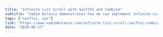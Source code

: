 ```yaml
---
title: "Infinite List Scroll with SwiftUI and Combine"
subtitle: "Vadim Bulavin demonstrates how we can implement infinite scroll on iOS using SwiftUI and the Combine framework. It's a really nice, simple approach, implemented using the MVVM iOS app architecture."
tags: ["swiftui, ios"]
link: "https://www.vadimbulavin.com/infinite-list-scroll-swiftui-combine/"
date: "2020-06-17"
---
```


